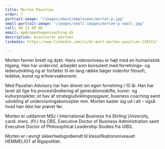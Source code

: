 ```yaml
---
title: Morten Paustian
order: 7
portrait-image: "/images/about/employees/morten-p.jpg"
small-portrait-image: "/images/small-images/morten-p-small.jpg"
call: 40 13 69 68
email: mp@copenhagencoaching.dk
description: Associeret partner
linkedin: https://www.linkedin.com/in/dr-mult-morten-paustian-230321/

---
```

Morten favner bredt og dybt. Hans vidensniveau er højt med en humanistisk tilgang. Han har undervist, arbejdet som konsulent med forretnings- og lederudvikling og er forfatter til en lang række bøger indenfor filosofi, ledelse, kunst og erhvervsøkonomi.

Med Paustian Advisory har han drevet sin egen forretning i 10 år. Han har lavet alt lige fra proceshåndtering af generationsskifte, kunst- og kulturprojekter, et hav af strategiudviklingsopgaver, business coaching samt udvikling af undervisningskoncepter mm. Morten kaster sig ud i alt – også hvad han ikke har prøvet før.

Morten er uddannet MSc i International Business fra Stirling University, cand. merc. (fil.) fra CBS, Executive Doctor of Business Administration samt Executive Doctor of Philosophical Leadership Studies fra UIBS.

Morten er i øvrigt sikkerhedsgodkendt til klassifikationsniveauet HEMMELIGT af Rigspolitiet.